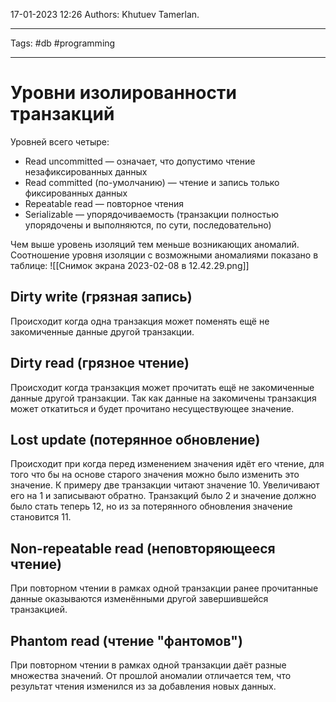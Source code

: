 17-01-2023
12:26
Authors: Khutuev Tamerlan.
***
Tags: #db #programming 
***
# Уровни изолированности транзакций
Уровней всего четыре:
-   Read uncommitted — означает, что допустимо чтение незафиксированных данных
-   Read committed (по-умолчанию) — чтение и запись только фиксированных данных
-   Repeatable read — повторное чтения
-   Serializable — упорядочиваемость (транзакции полностью упорядочены и выполняются, по сути, последовательно)

Чем выше уровень изоляций тем меньше возникающих аномалий.
Соотношение уровня изоляции с возможными аномалиями показано в таблице:
![[Снимок экрана 2023-02-08 в 12.42.29.png]]

## Dirty write (грязная запись) 
Происходит когда одна транзакция может поменять ещё не закомиченные данные другой транзакции.

## Dirty read (грязное чтение)
Происходит когда транзакция может прочитать ещё не закомиченные данные другой транзакции. Так как данные на закомичены транзакция может откатиться и будет прочитано несуществующее значение.  

## Lost update (потерянное обновление) 
Происходит при когда перед изменением значения идёт его чтение, для того что бы на основе старого значения можно было изменить это значение. К примеру две транзакции читают значение 10. Увеличивают его на 1 и записывают обратно. Транзакций было 2 и значение должно было стать теперь 12, но из за потерянного обновления значение становится 11.

## Non-repeatable read (неповторяющееся чтение)
При повторном чтении в рамках одной транзакции ранее прочитанные данные оказываются изменёнными другой завершившейся транзакцией. 

## Phantom read (чтение "фантомов")
При повторном чтении в рамках одной транзакции даёт разные множества значений. От прошлой аномалии отличается тем, что результат чтения изменился из за добавления новых данных. 